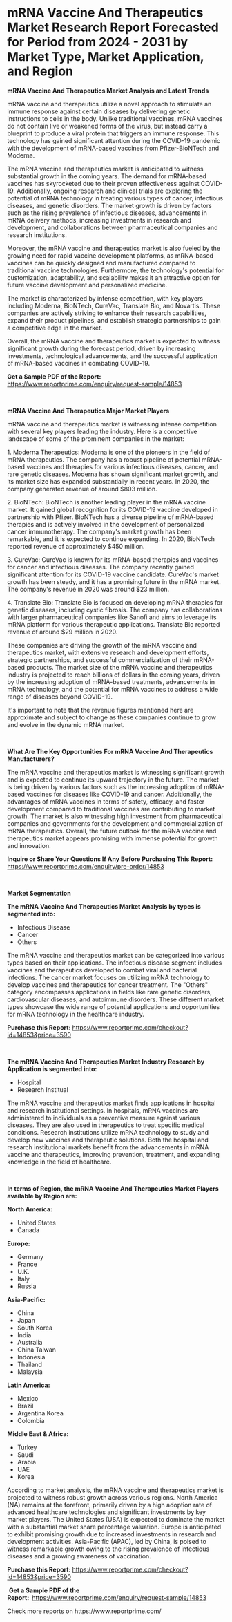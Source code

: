 <p><h1>mRNA Vaccine And Therapeutics Market Research Report Forecasted for Period from 2024 -  2031 by Market Type, Market Application, and Region</h1></p><p><strong>mRNA Vaccine And Therapeutics Market Analysis and Latest Trends</strong></p>
<p><p>mRNA vaccine and therapeutics utilize a novel approach to stimulate an immune response against certain diseases by delivering genetic instructions to cells in the body. Unlike traditional vaccines, mRNA vaccines do not contain live or weakened forms of the virus, but instead carry a blueprint to produce a viral protein that triggers an immune response. This technology has gained significant attention during the COVID-19 pandemic with the development of mRNA-based vaccines from Pfizer-BioNTech and Moderna.</p><p>The mRNA vaccine and therapeutics market is anticipated to witness substantial growth in the coming years. The demand for mRNA-based vaccines has skyrocketed due to their proven effectiveness against COVID-19. Additionally, ongoing research and clinical trials are exploring the potential of mRNA technology in treating various types of cancer, infectious diseases, and genetic disorders. The market growth is driven by factors such as the rising prevalence of infectious diseases, advancements in mRNA delivery methods, increasing investments in research and development, and collaborations between pharmaceutical companies and research institutions.</p><p>Moreover, the mRNA vaccine and therapeutics market is also fueled by the growing need for rapid vaccine development platforms, as mRNA-based vaccines can be quickly designed and manufactured compared to traditional vaccine technologies. Furthermore, the technology's potential for customization, adaptability, and scalability makes it an attractive option for future vaccine development and personalized medicine.</p><p>The market is characterized by intense competition, with key players including Moderna, BioNTech, CureVac, Translate Bio, and Novartis. These companies are actively striving to enhance their research capabilities, expand their product pipelines, and establish strategic partnerships to gain a competitive edge in the market.</p><p>Overall, the mRNA vaccine and therapeutics market is expected to witness significant growth during the forecast period, driven by increasing investments, technological advancements, and the successful application of mRNA-based vaccines in combating COVID-19.</p></p>
<p><strong>Get a Sample PDF of the Report:&nbsp;</strong> <a href="https://www.reportprime.com/enquiry/request-sample/14853">https://www.reportprime.com/enquiry/request-sample/14853</a></p>
<p>&nbsp;</p>
<p><strong>mRNA Vaccine And Therapeutics Major Market Players</strong></p>
<p><p>mRNA vaccine and therapeutics market is witnessing intense competition with several key players leading the industry. Here is a competitive landscape of some of the prominent companies in the market:</p><p>1. Moderna Therapeutics: Moderna is one of the pioneers in the field of mRNA therapeutics. The company has a robust pipeline of potential mRNA-based vaccines and therapies for various infectious diseases, cancer, and rare genetic diseases. Moderna has shown significant market growth, and its market size has expanded substantially in recent years. In 2020, the company generated revenue of around $803 million.</p><p>2. BioNTech: BioNTech is another leading player in the mRNA vaccine market. It gained global recognition for its COVID-19 vaccine developed in partnership with Pfizer. BioNTech has a diverse pipeline of mRNA-based therapies and is actively involved in the development of personalized cancer immunotherapy. The company's market growth has been remarkable, and it is expected to continue expanding. In 2020, BioNTech reported revenue of approximately $450 million.</p><p>3. CureVac: CureVac is known for its mRNA-based therapies and vaccines for cancer and infectious diseases. The company recently gained significant attention for its COVID-19 vaccine candidate. CureVac's market growth has been steady, and it has a promising future in the mRNA market. The company's revenue in 2020 was around $23 million.</p><p>4. Translate Bio: Translate Bio is focused on developing mRNA therapies for genetic diseases, including cystic fibrosis. The company has collaborations with larger pharmaceutical companies like Sanofi and aims to leverage its mRNA platform for various therapeutic applications. Translate Bio reported revenue of around $29 million in 2020.</p><p>These companies are driving the growth of the mRNA vaccine and therapeutics market, with extensive research and development efforts, strategic partnerships, and successful commercialization of their mRNA-based products. The market size of the mRNA vaccine and therapeutics industry is projected to reach billions of dollars in the coming years, driven by the increasing adoption of mRNA-based treatments, advancements in mRNA technology, and the potential for mRNA vaccines to address a wide range of diseases beyond COVID-19.</p><p>It's important to note that the revenue figures mentioned here are approximate and subject to change as these companies continue to grow and evolve in the dynamic mRNA market.</p></p>
<p>&nbsp;</p>
<p><strong>What Are The Key Opportunities For mRNA Vaccine And Therapeutics Manufacturers?</strong></p>
<p><p>The mRNA vaccine and therapeutics market is witnessing significant growth and is expected to continue its upward trajectory in the future. The market is being driven by various factors such as the increasing adoption of mRNA-based vaccines for diseases like COVID-19 and cancer. Additionally, the advantages of mRNA vaccines in terms of safety, efficacy, and faster development compared to traditional vaccines are contributing to market growth. The market is also witnessing high investment from pharmaceutical companies and governments for the development and commercialization of mRNA therapeutics. Overall, the future outlook for the mRNA vaccine and therapeutics market appears promising with immense potential for growth and innovation.</p></p>
<p><strong>Inquire or Share Your Questions If Any Before Purchasing This Report:</strong> <a href="https://www.reportprime.com/enquiry/pre-order/14853">https://www.reportprime.com/enquiry/pre-order/14853</a></p>
<p>&nbsp;</p>
<p><strong>Market Segmentation</strong></p>
<p><strong>The mRNA Vaccine And Therapeutics Market Analysis by types is segmented into:</strong></p>
<p><ul><li>Infectious Disease</li><li>Cancer</li><li>Others</li></ul></p>
<p><p>The mRNA vaccine and therapeutics market can be categorized into various types based on their applications. The infectious disease segment includes vaccines and therapeutics developed to combat viral and bacterial infections. The cancer market focuses on utilizing mRNA technology to develop vaccines and therapeutics for cancer treatment. The "Others" category encompasses applications in fields like rare genetic disorders, cardiovascular diseases, and autoimmune disorders. These different market types showcase the wide range of potential applications and opportunities for mRNA technology in the healthcare industry.</p></p>
<p><strong>Purchase this Report:&nbsp;</strong><a href="https://www.reportprime.com/checkout?id=14853&price=3590">https://www.reportprime.com/checkout?id=14853&price=3590</a></p>
<p>&nbsp;</p>
<p><strong>The mRNA Vaccine And Therapeutics Market Industry Research by Application is segmented into:</strong></p>
<p><ul><li>Hospital</li><li>Research Institual</li></ul></p>
<p><p>The mRNA vaccine and therapeutics market finds applications in hospital and research institutional settings. In hospitals, mRNA vaccines are administered to individuals as a preventive measure against various diseases. They are also used in therapeutics to treat specific medical conditions. Research institutions utilize mRNA technology to study and develop new vaccines and therapeutic solutions. Both the hospital and research institutional markets benefit from the advancements in mRNA vaccine and therapeutics, improving prevention, treatment, and expanding knowledge in the field of healthcare.</p></p>
<p>&nbsp;</p>
<p><strong>In terms of Region, the mRNA Vaccine And Therapeutics Market Players available by Region are:</strong></p>
<p>
    <p> <strong> North America: </strong>
        <ul>
            <li>United States</li>
            <li>Canada</li>
        </ul>
        </p> 
    <p> <strong> Europe: </strong>
        <ul>
            <li>Germany</li>
            <li>France</li>
            <li>U.K.</li>
            <li>Italy</li>
            <li>Russia</li>
        </ul>
        </p> 
    <p> <strong> Asia-Pacific: </strong>
        <ul>
            <li>China</li>
            <li>Japan</li>
            <li>South Korea</li>
            <li>India</li>
            <li>Australia</li>
            <li>China Taiwan</li>
            <li>Indonesia</li>
            <li>Thailand</li>
            <li>Malaysia</li>
        </ul>
        </p> 
    <p> <strong> Latin America: </strong>
        <ul>
            <li>Mexico</li>
            <li>Brazil</li>
            <li>Argentina Korea</li>
            <li>Colombia</li>
        </ul>
        </p> 
    <p> <strong> Middle East & Africa: </strong>
        <ul>
            <li>Turkey</li>
            <li>Saudi</li>
            <li>Arabia</li>
            <li>UAE</li>
            <li>Korea</li>
        </ul>
    </p>
    </p>
<p><p>According to market analysis, the mRNA vaccine and therapeutics market is projected to witness robust growth across various regions. North America (NA) remains at the forefront, primarily driven by a high adoption rate of advanced healthcare technologies and significant investments by key market players. The United States (USA) is expected to dominate the market with a substantial market share percentage valuation. Europe is anticipated to exhibit promising growth due to increased investments in research and development activities. Asia-Pacific (APAC), led by China, is poised to witness remarkable growth owing to the rising prevalence of infectious diseases and a growing awareness of vaccination.</p></p>
<p><strong>Purchase this Report: </strong><a href="https://www.reportprime.com/checkout?id=14853&price=3590">https://www.reportprime.com/checkout?id=14853&price=3590</a></p>
<p>&nbsp;<strong>Get a Sample PDF of the Report:&nbsp;&nbsp;</strong><a href="https://www.reportprime.com/enquiry/request-sample/14853">https://www.reportprime.com/enquiry/request-sample/14853</a></p>
<p><strong></strong></p>
<p>Check more reports on https://www.reportprime.com/</p>